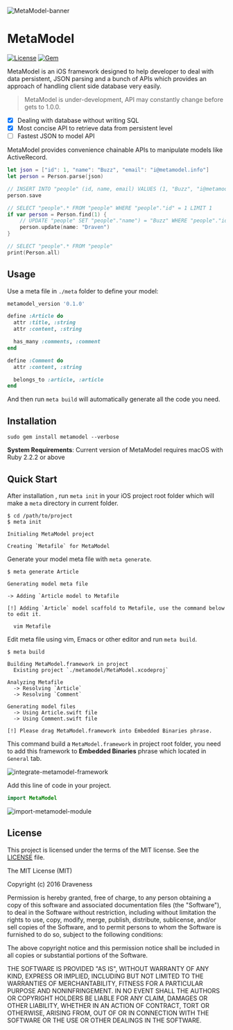 ![MetaModel-banner](./images/banner.png)

# MetaModel

[![License](https://img.shields.io/badge/license-MIT-green.svg?style=flat)](https://github.com/draveness/metamodel/blob/master/LICENSE)
[![Gem](https://img.shields.io/gem/v/metamodel.svg?style=flat)](http://rubygems.org/gems/metamodel)

MetaModel is an iOS framework designed to help developer to deal with data persistent, JSON parsing and a bunch of APIs which provides an approach of handling client side database very easily.

> MetaModel is under-development, API may constantly change before gets to 1.0.0.

+ [x] Dealing with database without writing SQL
+ [x] Most concise API to retrieve data from persistent level
+ [ ] Fastest JSON to model API

MetaModel provides convenience chainable APIs to manipulate models like ActiveRecord.

```swift
let json = ["id": 1, "name": "Buzz", "email": "i@metamodel.info"]
let person = Person.parse(json)

// INSERT INTO "people" (id, name, email) VALUES (1, "Buzz", "i@metamodel.info")
person.save

// SELECT "people".* FROM "people" WHERE "people"."id" = 1 LIMIT 1
if var person = Person.find(1) {
    // UPDATE "people" SET "people"."name") = "Buzz" WHERE "people"."id" = 1
    person.update(name: "Draven")
}

// SELECT "people".* FROM "people"
print(Person.all)
```

## Usage

Use a meta file in `./meta` folder to define your model:

```ruby
metamodel_version '0.1.0'

define :Article do
  attr :title, :string
  attr :content, :string

  has_many :comments, :comment
end

define :Comment do
  attr :content, :string

  belongs_to :article, :article
end
```

And then run `meta build` will automatically generate all the code you need.

## Installation

```
sudo gem install metamodel --verbose
```

**System Requirements**: Current version of MetaModel requires macOS with Ruby 2.2.2 or above

## Quick Start

After installation , run `meta init` in your iOS project root folder which will make a `meta` directory in current folder.

```shell
$ cd /path/to/project
$ meta init

Initialing MetaModel project

Creating `Metafile` for MetaModel
```

Generate your model meta file with `meta generate`.

```shell
$ meta generate Article

Generating model meta file

-> Adding `Article model to Metafile

[!] Adding `Article` model scaffold to Metafile, use the command below to edit it.

  vim Metafile
```

Edit meta file using vim, Emacs or other editor and run `meta build`.

```shell
$ meta build

Building MetaModel.framework in project
  Existing project `./metamodel/MetaModel.xcodeproj`

Analyzing Metafile
  -> Resolving `Article`
  -> Resolving `Comment`

Generating model files
  -> Using Article.swift file
  -> Using Comment.swift file

[!] Please drag MetaModel.framework into Embedded Binaries phrase.
```

This command build a `MetaModel.framework` in project root folder, you need to add this framework to **Embedded Binaries** phrase which located in `General` tab.

![integrate-metamodel-framework](images/integrate-metamodel-framework.png)

Add this line of code in your project.

```swift
import MetaModel
```

![import-metamodel-module](images/import-metamodel-module.png)

## License

This project is licensed under the terms of the MIT license. See the [LICENSE](./LICENSE) file.

The MIT License (MIT)

Copyright (c) 2016 Draveness

Permission is hereby granted, free of charge, to any person obtaining a copy
of this software and associated documentation files (the "Software"), to deal
in the Software without restriction, including without limitation the rights
to use, copy, modify, merge, publish, distribute, sublicense, and/or sell
copies of the Software, and to permit persons to whom the Software is
furnished to do so, subject to the following conditions:

The above copyright notice and this permission notice shall be included in all
copies or substantial portions of the Software.

THE SOFTWARE IS PROVIDED "AS IS", WITHOUT WARRANTY OF ANY KIND, EXPRESS OR
IMPLIED, INCLUDING BUT NOT LIMITED TO THE WARRANTIES OF MERCHANTABILITY,
FITNESS FOR A PARTICULAR PURPOSE AND NONINFRINGEMENT. IN NO EVENT SHALL THE
AUTHORS OR COPYRIGHT HOLDERS BE LIABLE FOR ANY CLAIM, DAMAGES OR OTHER
LIABILITY, WHETHER IN AN ACTION OF CONTRACT, TORT OR OTHERWISE, ARISING FROM,
OUT OF OR IN CONNECTION WITH THE SOFTWARE OR THE USE OR OTHER DEALINGS IN THE
SOFTWARE.
